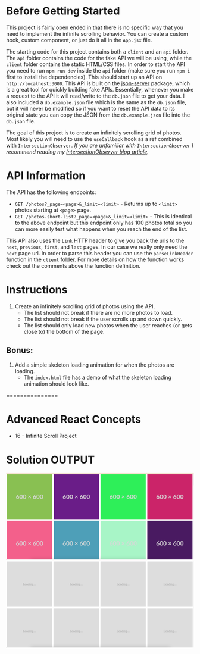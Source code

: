 # Before Getting Started

This project is fairly open ended in that there is no specific way that you need to implement the infinite scrolling behavior. You can create a custom hook, custom component, or just do it all in the `App.jsx` file.

The starting code for this project contains both a `client` and an `api` folder. The `api` folder contains the code for the fake API we will be using, while the `client` folder contains the static HTML/CSS files. In order to start the API you need to run `npm run dev` inside the `api` folder (make sure you run `npm i` first to install the dependencies). This should start up an API on `http://localhost:3000`. This API is built on the [json-server](https://www.npmjs.com/package/json-server) package, which is a great tool for quickly building fake APIs. Essentially, whenever you make a request to the API it will read/write to the `db.json` file to get your data. I also included a `db.example.json` file which is the same as the `db.json` file, but it will never be modified so if you want to reset the API data to its original state you can copy the JSON from the `db.example.json` file into the `db.json` file.

The goal of this project is to create an infinitely scrolling grid of photos. Most likely you will need to use the `useCallback` hook as a ref combined with `IntersectionObserver`. _If you are unfamiliar with `IntersectionObserver` I recommend reading my [IntersectionObserver blog article](https://blog.webdevsimplified.com/2022-01/intersection-observer)._

# API Information

The API has the following endpoints:

- `GET /photos?_page=<page>&_limit=<limit>` - Returns up to `<limit>` photos starting at `<page>` page.
- `GET /photos-short-list?_page=<page>&_limit=<limit>` - This is identical to the above endpoint but this endpoint only has 100 photos total so you can more easily test what happens when you reach the end of the list.

This API also uses the `Link` HTTP header to give you back the urls to the `next`, `previous`, `first`, and `last` pages. In our case we really only need the `next` page url. In order to parse this header you can use the `parseLinkHeader` function in the `client` folder. For more details on how the function works check out the comments above the function definition.

# Instructions

1. Create an infinitely scrolling grid of photos using the API.
   - The list should not break if there are no more photos to load.
   - The list should not break if the user scrolls up and down quickly.
   - The list should only load new photos when the user reaches (or gets close to) the bottom of the page.

## Bonus:

1. Add a simple skeleton loading animation for when the photos are loading.
   - The `index.html` file has a demo of what the skeleton loading animation should look like.

===============

# Advanced React Concepts
- 16 - Infinite Scroll Project

# Solution OUTPUT
![infinite scroll project output 1](image.png)
![infinite scroll project output 2](image2.png)
